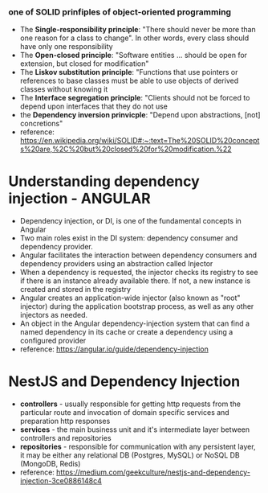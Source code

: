 ### one of SOLID prinfiples of object-oriented programming
- The **Single-responsibility principle**: "There should never be more than one reason for a class to change". In other words, every class should have only one responsibility
- The **Open-closed principle**: "Software entities ... should be open for extension, but closed for modification"
- The **Liskov substitution principle**: "Functions that use pointers or references to base classes must be able to use objects of derived classes without knowing it
- The **Interface segregation principle**: "Clients should not be forced to depend upon interfaces that they do not use
- the **Dependency inversion prinvicple**: "Depend upon abstractions, [not] concretions"
- reference: https://en.wikipedia.org/wiki/SOLID#:~:text=The%20SOLID%20concepts%20are,%2C%20but%20closed%20for%20modification.%22

# Understanding dependency injection - ANGULAR
- Dependency injection, or DI, is one of the fundamental concepts in Angular
- Two main roles exist in the DI system: dependency consumer and dependency provider.
- Angular facilitates the interaction between dependency consumers and dependency providers using an abstraction called Injector
- When a dependency is requested, the injector checks its registry to see if there is an instance already available there. If not, a new instance is created and stored in the registry
- Angular creates an application-wide injector (also known as "root" injector) during the application bootstrap process, as well as any other injectors as needed.
- An object in the Angular dependency-injection system that can find a named dependency in its cache or create a dependency using a configured provider
- reference: https://angular.io/guide/dependency-injection

# NestJS and Dependency Injection
- **controllers** - usually responsible for getting http requests from the particular route and invocation of domain specific services and preparation http responses
- **services** - the main business unit and it's intermediate layer between controllers and repositories
- **repositories** - responsible for communication with any persistent layer, it may be either any relational DB (Postgres, MySQL) or NoSQL DB (MongoDB, Redis)
- reference: https://medium.com/geekculture/nestjs-and-dependency-injection-3ce0886148c4

